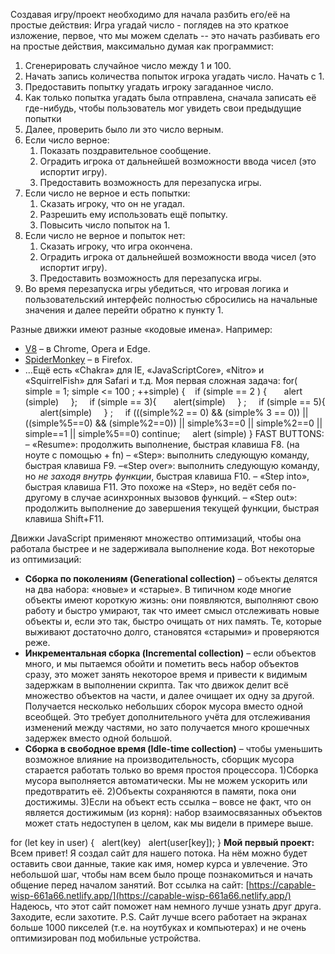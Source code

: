 Создавая игру/проект необходимо для начала разбить его/её на простые действия:
Игра угадай число - поглядев на это краткое изложение, первое, что мы можем сделать -- это начать разбивать его на простые действия, максимально думая как программист:

1. Сгенерировать случайное число между 1 и 100.
2. Начать запись количества попыток игрока угадать число. Начать с 1.
3. Предоставить попытку угадать игроку загаданное число.
4. Как только попытка угадать была отправлена, сначала записать её где-нибудь, чтобы пользователь мог увидеть свои предыдущие попытки
5. Далее, проверить было ли это число верным.
6. Если число верное:
    1. Показать поздравительное сообщение.
    2. Оградить игрока от дальнейшей возможности ввода чисел (это испортит игру).
    3. Предоставить возможность для перезапуска игры.
7. Если число не верное и есть попытки:
    1. Сказать игроку, что он не угадал.
    2. Разрешить ему использовать ещё попытку.
    3. Повысить число попыток на 1.
8. Если число не верное и попыток нет:
    1. Сказать игроку, что игра окончена.
    2. Оградить игрока от дальнейшей возможности ввода чисел (это испортит игру).
    3. Предоставить возможность для перезапуска игры.
9. Во время перезапуска игры убедиться, что игровая логика и пользовательский интерфейс полностью сбросились на начальные значения и далее перейти обратно к пункту 1.


 Разные движки имеют разные «кодовые имена». Например:

- [V8](https://ru.wikipedia.org/wiki/V8_(%D0%B4%D0%B2%D0%B8%D0%B6%D0%BE%D0%BA_JavaScript)) – в Chrome, Opera и Edge.
- [SpiderMonkey](https://ru.wikipedia.org/wiki/SpiderMonkey) – в Firefox.
- …Ещё есть «Chakra» для IE, «JavaScriptCore», «Nitro» и «SquirrelFish» для Safari и т.д.
Моя первая сложная задача:
for( simple = 1; simple <= 100 ; ++simple) {
   if (simple == 2 ) {
      alert (simple)
     };
     if (simple == 3){
      alert(simple)
     } ;
     if (simple == 5){
      alert(simple)
      } ;
      if (((simple%2 == 0) && (simple% 3 == 0)) || ((simple%5==0) && (simple%2==0)) || simple%3==0 || simple%2==0 || simple==1 || simple%5==0) continue;
      alert (simple)
    }
FAST BUTTONS:
– «Resume»: продолжить выполнение, быстрая клавиша F8. (на ноуте с помощью + fn)
– «Step»: выполнить следующую команду, быстрая клавиша F9.
–«Step over»: выполнить следующую команду, но _не заходя внутрь функции_, быстрая клавиша F10.
– «Step into», быстрая клавиша F11. Это похоже на «Step», но ведёт себя по-другому в случае асинхронных вызовов функций.
– «Step out»: продолжить выполнение до завершения текущей функции, быстрая клавиша Shift+F11.



Движки JavaScript применяют множество оптимизаций, чтобы она работала быстрее и не задерживала выполнение кода.
Вот некоторые из оптимизаций:

- **Сборка по поколениям (Generational collection)** – объекты делятся на два набора: «новые» и «старые». В типичном коде многие объекты имеют короткую жизнь: они появляются, выполняют свою работу и быстро умирают, так что имеет смысл отслеживать новые объекты и, если это так, быстро очищать от них память. Те, которые выживают достаточно долго, становятся «старыми» и проверяются реже.
- **Инкрементальная сборка (Incremental collection)** – если объектов много, и мы пытаемся обойти и пометить весь набор объектов сразу, это может занять некоторое время и привести к видимым задержкам в выполнении скрипта. Так что движок делит всё множество объектов на части, и далее очищает их одну за другой. Получается несколько небольших сборок мусора вместо одной всеобщей. Это требует дополнительного учёта для отслеживания изменений между частями, но зато получается много крошечных задержек вместо одной большой.
- **Сборка в свободное время (Idle-time collection)** – чтобы уменьшить возможное влияние на производительность, сборщик мусора старается работать только во время простоя процессора.
 1)Сборка мусора выполняется автоматически. Мы не можем ускорить или предотвратить её.
 2)Объекты сохраняются в памяти, пока они достижимы.
 3)Если на объект есть ссылка – вовсе не факт, что он является достижимым (из корня): набор взаимосвязанных объектов может стать недоступен в целом, как мы видели в примере выше.
 
for (let key in user) {
  alert(key)
  alert(user[key]);
} 
**Мой первый проект:**
Всем привет! Я создал сайт для нашего потока. На нём можно будет оставить свои данные, такие как имя, номер курса и увлечение. Это небольшой шаг, чтобы нам всем было проще познакомиться и начать общение перед началом занятий. Вот ссылка на сайт: [https://capable-wisp-661a66.netlify.app/](https://capable-wisp-661a66.netlify.app/) Надеюсь, что этот сайт поможет нам немного лучше узнать друг друга. Заходите, если захотите. P.S. Сайт лучше всего работает на экранах больше 1000 пикселей (т.е. на ноутбуках и компьютерах) и не очень оптимизирован под мобильные устройства.
